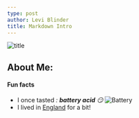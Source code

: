 ```yaml
---
type: post
author: Levi Blinder
title: Markdown Intro
---
```

![title](https://www.pexels.com/photo/mountain-under-cloudy-sky-1666012/)
## About Me:

#### Fun facts
  * I once tasted *: __battery acid__ :smirk:*
![Battery](https://github.com/leviBlinder/HUM331-Class-Repository/blob/master/images/battery.jpeg)
  * I lived in [England](https://en.wikipedia.org/wiki/England) for a bit\!
